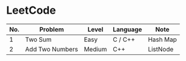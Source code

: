 # LeetCode

|No.|Problem|Level|Language|Note|
|----|----|----|----|---|
|1|Two Sum|Easy|C / C++|Hash Map|
|2|Add Two Numbers|Medium|C++|ListNode|

